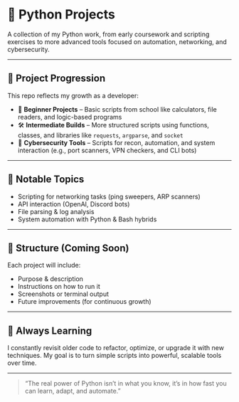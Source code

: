 # 🐍 Python Projects

A collection of my Python work, from early coursework and scripting exercises to more advanced tools focused on automation, networking, and cybersecurity.

---

## 🧠 Project Progression

This repo reflects my growth as a developer:
- 📘 **Beginner Projects** – Basic scripts from school like calculators, file readers, and logic-based programs
- 🛠️ **Intermediate Builds** – More structured scripts using functions, classes, and libraries like `requests`, `argparse`, and `socket`
- 🔐 **Cybersecurity Tools** – Scripts for recon, automation, and system interaction (e.g., port scanners, VPN checkers, and CLI bots)

---

## 💼 Notable Topics
- Scripting for networking tasks (ping sweepers, ARP scanners)
- API interaction (OpenAI, Discord bots)
- File parsing & log analysis
- System automation with Python & Bash hybrids

---

## 📁 Structure (Coming Soon)
Each project will include:
- Purpose & description
- Instructions on how to run it
- Screenshots or terminal output
- Future improvements (for continuous growth)

---

## 🌱 Always Learning
I constantly revisit older code to refactor, optimize, or upgrade it with new techniques. My goal is to turn simple scripts into powerful, scalable tools over time.

---

> “The real power of Python isn’t in what you know, it’s in how fast you can learn, adapt, and automate.”
